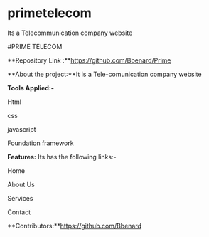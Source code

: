 # primetelecom

Its a Telecommunication company website

#PRIME TELECOM

**Repository Link :**https://github.com/Bbenard/Prime

**About the project:**It is a Tele-comunication company  website

**Tools Applied:-**

Html

css 

javascript

Foundation framework

**Features:** Its has the following links:-

Home

About Us

Services

Contact


**Contributors:**https://github.com/Bbenard
